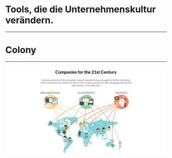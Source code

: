 
# Tools, die die Unternehmenskultur verändern.

---- 

# Colony

---- 

![fit](images/colony_01.png)